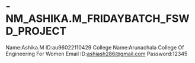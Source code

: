 # -NM_ASHIKA.M_FRIDAYBATCH_FSWD_PROJECT
Name:Ashika.M
ID:au96022110429
College Name:Arunachala College Of Engineering For Women
Email ID:ashiash286@gmail.com
Password:12345
